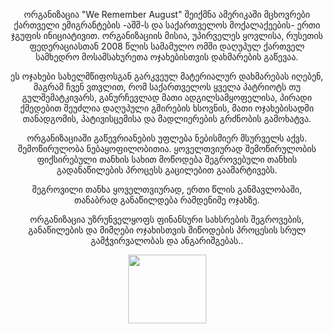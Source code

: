 <div style="width: 100%; margin: 0; text-align: center">
<p>
ორგანიზაცია "We Remember August" შეიქმნა ამერიკაში მცხოვრები ქართველი ემიგრანტების -აშშ-ს და საქართველოს მოქალაქეების- ერთი ჯგუფის ინიციატივით. ორგანიზაციის მისია, უპირველეს ყოვლისა, რუსეთის ფედერაციასთან 2008 წლის სამამულო ომში დაღუპულ ქართველ სამხედრო მოსამსახურეთა ოჯახებისთვის დახმარების გაწევაა.
</p>
<p>
ეს ოჯახები სახელმწიფოსგან გარკვეულ მატერიალურ დახმარებას იღებენ, მაგრამ ჩვენ ვთვლით, რომ საქართველოს ყველა პატრიოტს თუ გულშემატკივარს, განურჩევლად მათი ადგილსამყოფელისა, პირადი ქმედებით შეუძლია დაღუპული გმირების ხსოვნის, მათი ოჯახებისადმი თანადგომის, პატივისცემისა და მადლიერების გრძნობის გამოხატვა.
</p>
<p>
ორგანიზაციაში გაწევრიანების უფლება ნებისმიერ მსურველს აქვს. შემოწირულობა ნებაყოფილობითია. ყოველთვიურად შემოწირულობის ფიქსირებული თანხის სახით მოწოდება შეგროვებული თანხის გადანაწილების პროცესს გაცილებით გაამარტივებს.
</p>
<p>
შეგროვილი თანხა ყოველთვიურად, ერთი წლის განმავლობაში, თანაბრად განაწილდება რამდენიმე ოჯახზე.
</p>
<p>
ორგანიზაცია უზრუნველყოფს ფინანსური სახსრების შეგროვების, განაწილების და მიმღები ოჯახისთვის მიწოდების პროცესის სრულ გამჭვირვალობას და ანგარიშგებას..
</p>
<p align="center">
<img width="125" align="middle" height="110" src="http://august2008.org/images/logo-tea-mikaia.png" />
</p>
</div>

